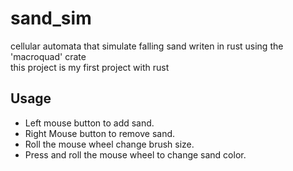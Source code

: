 # sand_sim
cellular automata that simulate falling sand writen in rust using the 'macroquad' crate  
this project is my first project with rust

## Usage
* Left mouse button to add sand.  
* Right Mouse button to remove sand.  
* Roll the mouse wheel change brush size.
* Press and roll the mouse wheel to change sand color.  
